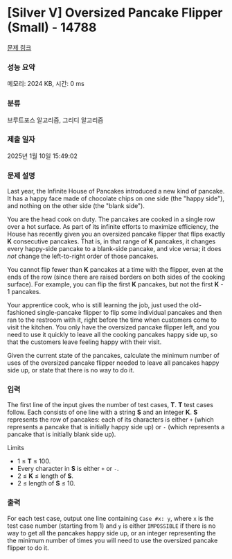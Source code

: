 # [Silver V] Oversized Pancake Flipper (Small) - 14788 

[문제 링크](https://www.acmicpc.net/problem/14788) 

### 성능 요약

메모리: 2024 KB, 시간: 0 ms

### 분류

브루트포스 알고리즘, 그리디 알고리즘

### 제출 일자

2025년 1월 10일 15:49:02

### 문제 설명

<p>Last year, the Infinite House of Pancakes introduced a new kind of pancake. It has a happy face made of chocolate chips on one side (the "happy side"), and nothing on the other side (the "blank side").</p>

<p>You are the head cook on duty. The pancakes are cooked in a single row over a hot surface. As part of its infinite efforts to maximize efficiency, the House has recently given you an oversized pancake flipper that flips exactly <strong>K</strong> consecutive pancakes. That is, in that range of <strong>K</strong> pancakes, it changes every happy-side pancake to a blank-side pancake, and vice versa; it does <em>not</em> change the left-to-right order of those pancakes.</p>

<p>You cannot flip fewer than <strong>K</strong> pancakes at a time with the flipper, even at the ends of the row (since there are raised borders on both sides of the cooking surface). For example, you can flip the first <strong>K</strong> pancakes, but not the first <strong>K</strong> - 1 pancakes.</p>

<p>Your apprentice cook, who is still learning the job, just used the old-fashioned single-pancake flipper to flip some individual pancakes and then ran to the restroom with it, right before the time when customers come to visit the kitchen. You only have the oversized pancake flipper left, and you need to use it quickly to leave all the cooking pancakes happy side up, so that the customers leave feeling happy with their visit.</p>

<p>Given the current state of the pancakes, calculate the minimum number of uses of the oversized pancake flipper needed to leave all pancakes happy side up, or state that there is no way to do it.</p>

### 입력 

 <p>The first line of the input gives the number of test cases, <strong>T</strong>. <strong>T</strong> test cases follow. Each consists of one line with a string <strong>S</strong> and an integer <strong>K</strong>. <strong>S</strong> represents the row of pancakes: each of its characters is either <code>+</code> (which represents a pancake that is initially happy side up) or <code>-</code> (which represents a pancake that is initially blank side up).</p>

<p>Limits</p>

<ul>
	<li>1 ≤ <strong>T</strong> ≤ 100.</li>
	<li>Every character in <strong>S</strong> is either <code>+</code> or <code>-</code>.</li>
	<li>2 ≤ <strong>K</strong> ≤ length of <strong>S</strong>.</li>
	<li>2 ≤ length of <strong>S</strong> ≤ 10.</li>
</ul>

### 출력 

 <p>For each test case, output one line containing <code>Case #x: y</code>, where <code>x</code> is the test case number (starting from 1) and <code>y</code> is either <code>IMPOSSIBLE</code> if there is no way to get all the pancakes happy side up, or an integer representing the the minimum number of times you will need to use the oversized pancake flipper to do it.</p>


